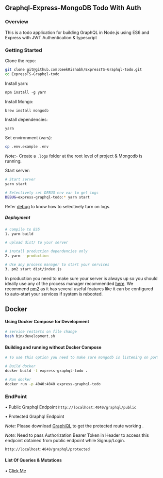## Graphql-Express-MongoDB Todo With Auth

### Overview

This is a todo application for building GraphQL in Node.js using ES6 and Express with JWT Authentication & typescript

### Getting Started

Clone the repo:

```sh
git clone git@github.com:GeekRishabh/ExpressTS-Graphql-todo.git
cd ExpressTS-Graphql-todo
```

Install yarn:

```js
npm install -g yarn
```

Install Mongo:

```bash
brew install mongodb
```

Install dependencies:

```sh
yarn
```

Set environment (vars):

```sh
cp .env.example .env
```

_Note:-_ Create a `.logs` folder at the root level of project & Mongodb is running.

Start server:

```sh
# Start server
yarn start

# Selectively set DEBUG env var to get logs
DEBUG=express-graphql-todo:* yarn start
```

Refer [debug](https://www.npmjs.com/package/debug) to know how to selectively turn on logs.

##### Deployment

```sh
# compile to ES5
1. yarn build

# upload dist/ to your server

# install production dependencies only
2. yarn --production

# Use any process manager to start your services
3. pm2 start dist/index.js
```

In production you need to make sure your server is always up so you should ideally use any of the process manager recommended [here](http://expressjs.com/en/advanced/pm.html).
We recommend [pm2](http://pm2.keymetrics.io/) as it has several useful features like it can be configured to auto-start your services if system is rebooted.

## Docker

#### Using Docker Compose for Development

```sh
# service restarts on file change
bash bin/development.sh
```

#### Building and running without Docker Compose

```bash
# To use this option you need to make sure mongodb is listening on port 27017

# Build docker
docker build -t express-graphql-todo .

# Run docker
docker run -p 4040:4040 express-graphql-todo
```

### EndPoint

• Public Graphql Endpoint
`http://localhost:4040/graphql/public`

• Protected Graphql Endpoint

_Note:_ Please download [GraphiQL](https://github.com/skevy/graphiql-app) to get the protected route working .

_Note:_ Need to pass Authorization Bearer Token in Header to access this endpoint obtained from public endpoint while Signup/Login.

`http://localhost:4040/graphql/protected`

#### List Of Queries & Mutations

• [Click Me](./LIST.md)
